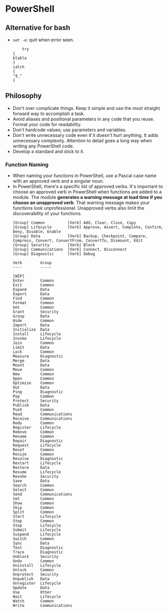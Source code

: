 # PowerShell
## Alternative for bash
- `set -e`: quit when error seen. 
    ```
        try
    {
    blabla
    }
    catch
    {
    "$_"
    }  

## Philosophy
- Don't over complicate things. Keep it simple and use the most straight forward way to accomplish a task. 
- Avoid aliases and positional parameters in any code that you reuse. Format your code for readability. 
- Don't hardcode values; use parameters and variables. 
- Don't write unnecessary code even if it doesn't hurt anything. It adds unnecessary complexity. Attention to detail goes a long way when writing any PowerShell code.
- Develop a standard and stick to it.
### Function Naming
- When naming your functions in PowerShell, use a Pascal case name with an approved verb and a singular noun.
- In PowerShell, there's a specific list of approved verbs. It's important to choose an approved verb in PowerShell when functions are added to a module. The module **generates a warning message at load time if you choose an unapproved verb**. That warning message makes your functions look unprofessional. Unapproved verbs also limit the discoverability of your functions.
    ```
    [Group] Common          [Verb] Add, Clear, Close, Copy
    [Group] Lifecycle       [Verb] Approve, Assert, Complete, Confirm, Deny, Disable, Enable
    [Group] Data            [Verb] Backup, Checkpoint, Compare, Compress, Convert, ConvertFrom, ConvertTo, Dismount, Edit
    [Group] Security        [Verb] Block
    [Group] Communications  [Verb] Connect, Disconnect
    [Group] Diagnostic      [Verb] Debug
    
    Verb        Group
    ----        -----
    
    [WIP]
    Enter       Common
    Exit        Common
    Expand      Data
    Export      Data
    Find        Common
    Format      Common
    Get         Common
    Grant       Security
    Group       Data
    Hide        Common
    Import      Data
    Initialize  Data
    Install     Lifecycle
    Invoke      Lifecycle
    Join        Common
    Limit       Data
    Lock        Common
    Measure     Diagnostic
    Merge       Data
    Mount       Data
    Move        Common
    New         Common
    Open        Common
    Optimize    Common
    Out         Data
    Ping        Diagnostic
    Pop         Common
    Protect     Security
    Publish     Data
    Push        Common
    Read        Communications
    Receive     Communications
    Redo        Common
    Register    Lifecycle
    Remove      Common
    Rename      Common
    Repair      Diagnostic
    Request     Lifecycle
    Reset       Common
    Resize      Common
    Resolve     Diagnostic
    Restart     Lifecycle
    Restore     Data
    Resume      Lifecycle
    Revoke      Security
    Save        Data
    Search      Common
    Select      Common
    Send        Communications
    Set         Common
    Show        Common
    Skip        Common
    Split       Common
    Start       Lifecycle
    Step        Common
    Stop        Lifecycle
    Submit      Lifecycle
    Suspend     Lifecycle
    Switch      Common
    Sync        Data
    Test        Diagnostic
    Trace       Diagnostic
    Unblock     Security
    Undo        Common
    Uninstall   Lifecycle
    Unlock      Common
    Unprotect   Security
    Unpublish   Data
    Unregister  Lifecycle
    Update      Data
    Use         Other
    Wait        Lifecycle
    Watch       Common
    Write       Communications
    ```

